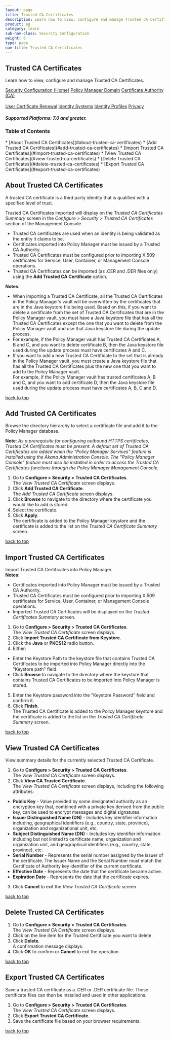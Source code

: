 ```yaml
---
layout: page
title: Trusted CA Certificates
description: Learn how to view, configure and manage Trusted CA Certificates.
product: ag
category: learn
sub-nav-class: Security Configuration
weight:	6
type: page
nav-title: Trusted CA Certificates
---
```


## Trusted CA Certificates

Learn how to view, configure and manage Trusted CA Certificates.

<a href="../security_config/security_configuration_toc.html" class="button secondary">Security Configuration (Home)</a> <a href="../security_config/policy_manager_domain.html" class="button secondary">Policy Manager Domain</a> <a href="../security_config/certificate_authority.html" class="button secondary">Certificate Authority (CA)</a> <br><br> <a href="../security_config/user_certificate_renewal.html" class="button secondary">User Certificate Renewal</a>  <a href="../security_config/identity_systems.html" class="button secondary">Identity Systems</a> <a href="../security_config/identity_profiles.html" class="button secondary">Identity Profiles</a> <a href="../security_config/privacy.html" class="button secondary">Privacy</a>

<h5 class="stamp">Supported Platforms: 7.0 and greater.</h5>

<div class = "divider1"></div>

### Table of Contents
<div id="toc-marker"></div>
* [About Trusted CA Certificates](#about-trusted-ca-certificates)
* [Add Trusted CA Certificates](#add-trusted-ca-certificates)
* [Import Trusted CA Certificates](#import-trusted-ca-certificates)
* [View Trusted CA Certificates](#view-trusted-ca-certificates)
* [Delete Trusted CA Certificates](#delete-trusted-ca-certificates)
* [Export Trusted CA Certificates](#export-trusted-ca-certificates)

<div class = "divider1"></div>

## About Trusted CA Certificates

A trusted CA certificate is a third party identity that is qualified with a specified level of trust. 

Trusted CA Certificates imported will display on the *Trusted CA Certificates Summary* screen in the *Configure > Security > Trusted CA Certificates* section of the Management Console.

* Trusted CA certificates are used when an identity is being validated as the entity it claims to be. 
* Certificates imported into Policy Manager must be issued by a Trusted CA Authority. 
* Trusted CA Certificates must be configured prior to importing X.509 certificates for Service, User, Container, or Management Console operations.
* Trusted CA Certificates can be imported (as .CER and .DER files only) using the **Add Trusted CA Certificate** option.
**Notes**:  * When importing a Trusted CA Certificate, all the Trusted CA Certificates in the Policy Manager’s vault will be overwritten by the certificates that are in the Java keystore file being used. Based on this, if you want to delete a certificate from the set of Trusted CA Certificates that are in the Policy Manager vault, you must have a Java keystore file that has all the Trusted CA Certificates except the one that you want to delete from the Policy Manager vault and use that Java keystore file during the update process.  
* For example, if the Policy Manager vault has Trusted CA Certificates A, B and C, and you want to delete certificate B, then the Java keystore file used during the update process must have certificates A and C.* If you want to add a new Trusted CA Certificate to the set that is already in the Policy Manager vault, you must create a Java keystore file that has all the Trusted CA Certificates plus the new one that you want to add to the Policy Manager vault.  For example, if the Policy Manager vault has trusted certificates A, B and C, and you want to add certificate D, then the Java keystore file used during the update process must have certificates A, B, C and D.
<a href="#top">back to top</a> 

## Add Trusted CA Certificates

Browse the directory hierarchy to select a certificate file and add it to the Policy Manager database.

**Note**: *As a prerequisite for configuring outbound HTTPS certificates, Trusted CA Certificates must be present. A default set of Trusted CA Certificates are added when the "Policy Manager Services" feature is installed using the Akana Administration Console. The "Policy Manager Console" feature must also be installed in order to access the Trusted CA Certificates functions through the Policy Manager Management Console.*

1. Go to **Configure > Security > Trusted CA Certificates**.  
The *View Trusted CA Certificate* screen displays.
2. Click **Add Trusted CA Certificate**.  
The *Add Trusted CA Certificate* screen displays.
3. Click **Browse** to navigate to the directory where the certificate you would like to add is stored.
4. Select the certificate.
5. Click **Apply**.  
The certificate is added to the Policy Manager keystore and the certificate is added to the list on the *Trusted CA Certificate Summary* screen.

<a href="#top">back to top</a> 

## Import Trusted CA Certificates

Import Trusted CA Certificates into Policy Manager.  
**Notes**:
  
* Certificates imported into Policy Manager must be issued by a Trusted CA Authority.
* Trusted CA Certificates must be configured prior to importing X.509 certificates for Service, User, Container, or Management Console operations.
* Imported Trusted CA Certificates will be displayed on the *Trusted Certificates Summary* screen.

1. Go to **Configure > Security > Trusted CA Certificates**.  
The *View Trusted CA Certificate* screen displays.
2. Click **Import Trusted CA Certificate from Keystore**.
3. Click the **Java** or **PKCS12** radio button.
4. Either:  
  * Enter the Keystore Path to the keystore file that contains Trusted CA Certificates to be imported into Policy Manager directly into the "Keystore path" field.
  * Click **Browse** to navigate to the directory where the keystore that contains Trusted CA Certificates to be imported into Policy Manager is stored.
5. Enter the Keystore password into the "Keystore Password" field and confirm it. 
7. Click **Finish**.  
The Trusted CA Certificate is added to the Policy Manager keystore and the certificate is added to the list on the *Trusted CA Certificate Summary* screen. 

<a href="#top">back to top</a> 

## View Trusted CA Certificates

View summary details for the currently selected Trusted CA Certificate.

1. Go to **Configure > Security > Trusted CA Certificates**.  
The *View Trusted CA Certificate* screen displays.
2. Click **View CA Trusted Certificate**.  
The *View Trusted CA Certificate* screen displays, including the following attributes:  
  * **Public Key** - Value provided by some designated authority as an encryption key that, combined with a private key derived from the public key, can be used to encrypt messages and digital signatures.
  * **Issuer Distinguished Name (DN)** - Includes key identifier information including, geographical identifiers (e.g., country, state, province), organization and organizational unit, etc.
  * **Subject Distinguished Name (DN)** - Includes key identifier information including but not limited to certificate name, organization and organization unit, and geographical identifiers (e.g., country, state, province), etc.
  * **Serial Number** - Represents the serial number assigned by the issuer of the certificate. The Issuer Name and the Serial Number must match the Certificate of Authority key identifier of the current certificate.
  * **Effective Date** - Represents the date that the certificate became active.
  * **Expiration Date** - Represents the date that the certificate expires.
3. Click **Cancel** to exit the *View Trusted CA Certificate* screen.


<a href="#top">back to top</a> 

## Delete Trusted CA Certificates

1. Go to **Configure > Security > Trusted CA Certificates**.  
The *View Trusted CA Certificate* screen displays.
2. Click on the line item for the Trusted Certificate you want to delete.
3. Click **Delete**.  
A confirmation message displays.  
4. Click **OK** to confirm or **Cancel** to exit the operation.

<a href="#top">back to top</a> 

## Export Trusted CA Certificates

Save a trusted CA certificate as a .CER or .DER certificate file. These certificate files can then be installed and used in other applications.

1. Go to **Configure > Security > Trusted CA Certificates**.  
The *View Trusted CA Certificate* screen displays.
2. Click **Export Trusted CA Certificate**. 
3. Save the certificate file based on your browser requirements.


<a href="#top">back to top</a> 